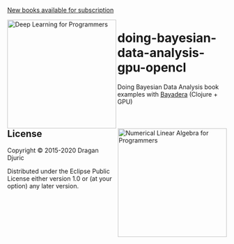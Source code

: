 
[New books available for subscription](https://aiprobook.com)

<img src="http://aiprobook.com/img/dlfp-cover.png" alt="Deep Learning for Programmers" title="Deep Learning for Programmers" align="left" width="250"/>

<img src="http://aiprobook.com/img/lafp-cover.png" alt="Numerical Linear Algebra for Programmers" title="Numerical Linear Algebra for Programmers" align="right" width="250"/>

# doing-bayesian-data-analysis-gpu-opencl
Doing Bayesian Data Analysis book examples with [Bayadera](https://github.com/uncomplicate/bayadera) (Clojure + GPU)
## License

Copyright © 2015-2020 Dragan Djuric

Distributed under the Eclipse Public License either version 1.0 or (at your option) any later version.
